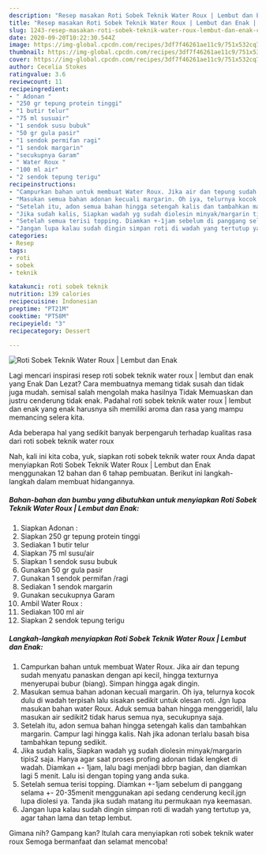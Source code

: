 ```yaml
---
description: "Resep masakan Roti Sobek Teknik Water Roux | Lembut dan Enak | Cara Buat Roti Sobek Teknik Water Roux | Lembut dan Enak Yang Sedap"
title: "Resep masakan Roti Sobek Teknik Water Roux | Lembut dan Enak | Cara Buat Roti Sobek Teknik Water Roux | Lembut dan Enak Yang Sedap"
slug: 1243-resep-masakan-roti-sobek-teknik-water-roux-lembut-dan-enak-cara-buat-roti-sobek-teknik-water-roux-lembut-dan-enak-yang-sedap
date: 2020-09-20T10:22:30.544Z
image: https://img-global.cpcdn.com/recipes/3df7f46261ae11c9/751x532cq70/roti-sobek-teknik-water-roux-lembut-dan-enak-foto-resep-utama.jpg
thumbnail: https://img-global.cpcdn.com/recipes/3df7f46261ae11c9/751x532cq70/roti-sobek-teknik-water-roux-lembut-dan-enak-foto-resep-utama.jpg
cover: https://img-global.cpcdn.com/recipes/3df7f46261ae11c9/751x532cq70/roti-sobek-teknik-water-roux-lembut-dan-enak-foto-resep-utama.jpg
author: Cecelia Stokes
ratingvalue: 3.6
reviewcount: 11
recipeingredient:
- " Adonan "
- "250 gr tepung protein tinggi"
- "1 butir telur"
- "75 ml susuair"
- "1 sendok susu bubuk"
- "50 gr gula pasir"
- "1 sendok permifan ragi"
- "1 sendok margarin"
- "secukupnya Garam"
- " Water Roux "
- "100 ml air"
- "2 sendok tepung terigu"
recipeinstructions:
- "Campurkan bahan untuk membuat Water Roux. Jika air dan tepung sudah menyatu panaskan dengan api kecil, hingga texturnya menyerupai bubur (biang). Simpan hingga agak dingin."
- "Masukan semua bahan adonan kecuali margarin. Oh iya, telurnya kocok dulu di wadah terpisah lalu sisakan sedikit untuk olesan roti. Jgn lupa masukan bahan water Roux. Aduk semua bahan hingga menggeridil, lalu masukan air sedikit2 tidak harus semua nya, secukupnya saja."
- "Setelah itu, adon semua bahan hingga setengah kalis dan tambahkan margarin. Campur lagi hingga kalis. Nah jika adonan terlalu basah bisa tambahkan tepung sedikit."
- "Jika sudah kalis, Siapkan wadah yg sudah diolesin minyak/margarin tipis2 saja. Hanya agar saat proses profing adonan tidak lengket di wadah. Diamkan +- 1jam, lalu bagi menjadi bbrp bagian, dan diamkan lagi 5 menit. Lalu isi dengan toping yang anda suka."
- "Setelah semua terisi topping. Diamkan +-1jam sebelum di panggang selama +- 20-35menit menggunakan api sedang cenderung kecil.jgn lupa diolesi ya. Tanda jika sudah matang itu permukaan nya keemasan."
- "Jangan lupa kalau sudah dingin simpan roti di wadah yang tertutup ya, agar tahan lama dan tetap lembut."
categories:
- Resep
tags:
- roti
- sobek
- teknik

katakunci: roti sobek teknik 
nutrition: 139 calories
recipecuisine: Indonesian
preptime: "PT21M"
cooktime: "PT58M"
recipeyield: "3"
recipecategory: Dessert

---
```



![Roti Sobek Teknik Water Roux | Lembut dan Enak](https://img-global.cpcdn.com/recipes/3df7f46261ae11c9/751x532cq70/roti-sobek-teknik-water-roux-lembut-dan-enak-foto-resep-utama.jpg)

Lagi mencari inspirasi resep roti sobek teknik water roux | lembut dan enak yang Enak Dan Lezat? Cara membuatnya memang tidak susah dan tidak juga mudah. semisal salah mengolah maka hasilnya Tidak Memuaskan dan justru cenderung tidak enak. Padahal roti sobek teknik water roux | lembut dan enak yang enak harusnya sih memiliki aroma dan rasa yang mampu memancing selera kita.



Ada beberapa hal yang sedikit banyak berpengaruh terhadap kualitas rasa dari roti sobek teknik water roux 

Nah, kali ini kita coba, yuk, siapkan roti sobek teknik water roux  Anda dapat menyiapkan Roti Sobek Teknik Water Roux | Lembut dan Enak menggunakan 12 bahan dan 6 tahap pembuatan. Berikut ini langkah-langkah dalam membuat hidangannya.

<!--inarticleads1-->

##### Bahan-bahan dan bumbu yang dibutuhkan untuk menyiapkan Roti Sobek Teknik Water Roux | Lembut dan Enak:

1. Siapkan  Adonan :
1. Siapkan 250 gr tepung protein tinggi
1. Sediakan 1 butir telur
1. Siapkan 75 ml susu/air
1. Siapkan 1 sendok susu bubuk
1. Gunakan 50 gr gula pasir
1. Gunakan 1 sendok permifan /ragi
1. Sediakan 1 sendok margarin
1. Gunakan secukupnya Garam
1. Ambil  Water Roux :
1. Sediakan 100 ml air
1. Siapkan 2 sendok tepung terigu




<!--inarticleads2-->

##### Langkah-langkah menyiapkan Roti Sobek Teknik Water Roux | Lembut dan Enak:

1. Campurkan bahan untuk membuat Water Roux. Jika air dan tepung sudah menyatu panaskan dengan api kecil, hingga texturnya menyerupai bubur (biang). Simpan hingga agak dingin.
1. Masukan semua bahan adonan kecuali margarin. Oh iya, telurnya kocok dulu di wadah terpisah lalu sisakan sedikit untuk olesan roti. Jgn lupa masukan bahan water Roux. Aduk semua bahan hingga menggeridil, lalu masukan air sedikit2 tidak harus semua nya, secukupnya saja.
1. Setelah itu, adon semua bahan hingga setengah kalis dan tambahkan margarin. Campur lagi hingga kalis. Nah jika adonan terlalu basah bisa tambahkan tepung sedikit.
1. Jika sudah kalis, Siapkan wadah yg sudah diolesin minyak/margarin tipis2 saja. Hanya agar saat proses profing adonan tidak lengket di wadah. Diamkan +- 1jam, lalu bagi menjadi bbrp bagian, dan diamkan lagi 5 menit. Lalu isi dengan toping yang anda suka.
1. Setelah semua terisi topping. Diamkan +-1jam sebelum di panggang selama +- 20-35menit menggunakan api sedang cenderung kecil.jgn lupa diolesi ya. Tanda jika sudah matang itu permukaan nya keemasan.
1. Jangan lupa kalau sudah dingin simpan roti di wadah yang tertutup ya, agar tahan lama dan tetap lembut.




Gimana nih? Gampang kan? Itulah cara menyiapkan roti sobek teknik water roux  Semoga bermanfaat dan selamat mencoba!
